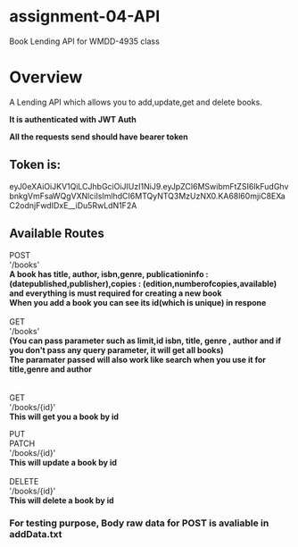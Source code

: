 # assignment-04-API
Book Lending API for WMDD-4935 class


# Overview
A Lending API which allows you to add,update,get and delete books.

**It is authenticated with JWT Auth**

**All the requests send should have bearer token**

## Token is:

eyJ0eXAiOiJKV1QiLCJhbGciOiJIUzI1NiJ9.eyJpZCI6MSwibmFtZSI6IkFudGhvbnkgVmFsaWQgVXNlciIsImlhdCI6MTQyNTQ3MzUzNX0.KA68l60mjiC8EXaC2odnjFwdIDxE__iDu5RwLdN1F2A

## Available Routes

POST <br>
'/books'<br>
**A book has title, author, isbn,genre, publicationinfo : (datepublished,publisher),copies : (edition,numberofcopies,available) and everything is must required for creating a new book**
<br>
**When you add a book you can see its id(which is unique) in respone**
<br><br>
GET
<br>
'/books'  
**(You can pass parameter such as limit,id isbn, title, genre , author and if you don't pass any query parameter, it will get all books)**
<br>
**The paramater passed will also work like search when you use it for title,genre and author**
<br><br><br>
GET
<br>
'/books/{id}'
<br>
**This will get you a book by id**

PUT
<br>
PATCH
<br>
'/books/{id}'
<br>
**This will update a book by id**
<br><br>
DELETE
<br>
'/books/{id}'
<br>
**This will delete a book by id**

### For testing purpose, Body raw data for POST is avaliable in addData.txt



